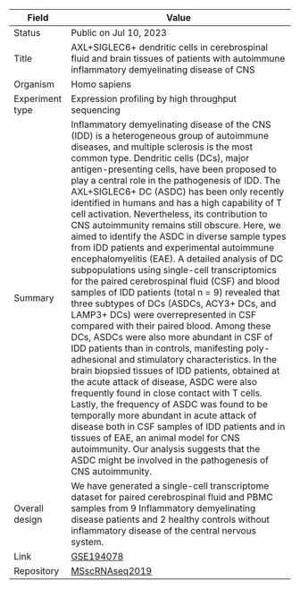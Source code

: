 | Field           | Value                                                                                                     |
|-----------------|-----------------------------------------------------------------------------------------------------------|
| Status          | Public on Jul 10, 2023                                                                                    |
| Title           | AXL+SIGLEC6+ dendritic cells in cerebrospinal fluid and brain tissues of patients with autoimmune inflammatory demyelinating disease of CNS  |
| Organism        | Homo sapiens                                                                                              |
| Experiment type | Expression profiling by high throughput sequencing                                                         |
| Summary         | Inflammatory demyelinating disease of the CNS (IDD) is a heterogeneous group of autoimmune diseases, and multiple sclerosis is the most common type. Dendritic cells (DCs), major antigen-presenting cells, have been proposed to play a central role in the pathogenesis of IDD. The AXL+SIGLEC6+ DC (ASDC) has been only recently identified in humans and has a high capability of T cell activation. Nevertheless, its contribution to CNS autoimmunity remains still obscure. Here, we aimed to identify the ASDC in diverse sample types from IDD patients and experimental autoimmune encephalomyelitis (EAE). A detailed analysis of DC subpopulations using single-cell transcriptomics for the paired cerebrospinal fluid (CSF) and blood samples of IDD patients (total n = 9) revealed that three subtypes of DCs (ASDCs, ACY3+ DCs, and LAMP3+ DCs) were overrepresented in CSF compared with their paired blood. Among these DCs, ASDCs were also more abundant in CSF of IDD patients than in controls, manifesting poly-adhesional and stimulatory characteristics. In the brain biopsied tissues of IDD patients, obtained at the acute attack of disease, ASDC were also frequently found in close contact with T cells. Lastly, the frequency of ASDC was found to be temporally more abundant in acute attack of disease both in CSF samples of IDD patients and in tissues of EAE, an animal model for CNS autoimmunity. Our analysis suggests that the ASDC might be involved in the pathogenesis of CNS autoimmunity. |
| Overall design  | We have generated a single-cell transcriptome dataset for paired cerebrospinal fluid and PBMC samples from 9 Inflammatory demyelinating disease patients and 2 healthy controls without inflammatory disease of the central nervous system. |
| Link            | [GSE194078](https://www.ncbi.nlm.nih.gov/geo/query/acc.cgi?acc=GSE194078)                           |
|Repository       | [MSscRNAseq2019](https://github.com/chenlingantelope/MSscRNAseq2019)                                |
